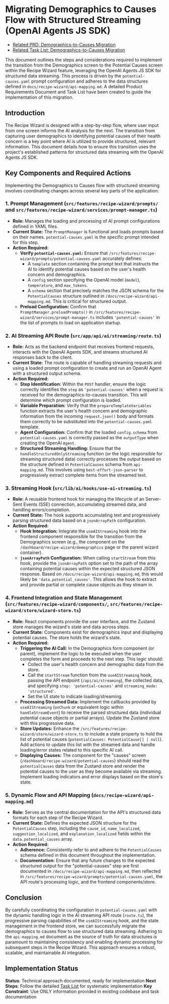 # Migrating Demographics to Causes Flow with Structured Streaming (OpenAI Agents JS SDK)

- [Related PRD: Demographics-to-Causes Migration](/tasks/prd-migrate-demographics-causes-flow.md)
- [Related Task List: Demographics-to-Causes Migration](/tasks/tasks-prd-migrate-demographics-causes-flow.md)

This document outlines the steps and considerations required to implement the transition from the Demographics screen to the Potential Causes screen within the Recipe Wizard feature, leveraging the OpenAI Agents JS SDK for structured data streaming. This process is driven by the `potential-causes.yaml` prompt configuration and adheres to the data structures defined in `docs/recipe-wizard/api-mapping.md`. A detailed Product Requirements Document and Task List have been created to guide the implementation of this migration.

## Introduction

The Recipe Wizard is designed with a step-by-step flow, where user input from one screen informs the AI analysis for the next. The transition from capturing user demographics to identifying potential causes of their health concern is a key point where AI is utilized to provide structured, relevant information. This document details how to ensure this transition uses the project's established patterns for structured data streaming with the OpenAI Agents JS SDK.

## Key Components and Required Actions

Implementing the Demographics to Causes flow with structured streaming involves coordinating changes across several key parts of the application:

### 1. Prompt Management (`src/features/recipe-wizard/prompts/` and `src/features/recipe-wizard/services/prompt-manager.ts`)

*   **Role:** Manages the loading and processing of AI prompt configurations defined in YAML files.
*   **Current State:** The `PromptManager` is functional and loads prompts based on their names. `potential-causes.yaml` is the specific prompt intended for this step.
*   **Action Required:**
    *   **Verify `potential-causes.yaml`:** Ensure that `/src/features/recipe-wizard/prompts/potential-causes.yaml` accurately defines:
        *   A `template` section containing the prompt text that instructs the AI to identify potential causes based on the user's health concern and demographics.
        *   A `config` section specifying the OpenAI model (`model`), `temperature`, and `max_tokens`.
        *   A `schema` section that precisely matches the JSON schema for the `PotentialCauses` structure outlined in `/docs/recipe-wizard/api-mapping.md`. This is critical for structured output.
    *   **Preload Configuration:** Confirm that `PromptManager.preloadPrompts()` in `/src/features/recipe-wizard/services/prompt-manager.ts` includes `'potential-causes'` in the list of prompts to load on application startup.

### 2. AI Streaming API Route (`src/app/api/ai/streaming/route.ts`)

*   **Role:** Acts as the backend endpoint that receives frontend requests, interacts with the OpenAI Agents SDK, and streams structured AI responses back to the client.
*   **Current State:** The route is capable of handling streaming requests and using a loaded prompt configuration to create and run an OpenAI Agent with a structured output schema.
*   **Action Required:**
    *   **Step Identification:** Within the `POST` handler, ensure the logic correctly identifies the `step` as `'potential-causes'` when a request is received for the demographics-to-causes transition. This will determine which prompt configuration is loaded.
    *   **Variable Preparation:** Verify that the `prepareTemplateVariables` function extracts the user's health concern and demographic information from the incoming `request.json()` body and formats them correctly to be substituted into the `potential-causes.yaml` template.
    *   **Agent Configuration:** Confirm that the loaded `config.schema` from `potential-causes.yaml` is correctly passed as the `outputType` when creating the OpenAI `Agent`.
    *   **Structured Streaming Handling:** Ensure that the `handleStructuredOnlyStreaming` function (or the logic responsible for streaming structured data) correctly processes the output based on the structure defined in `PotentialCauses` schema from `api-mapping.md`. This involves using `best-effort-json-parser` to progressively extract complete items from the streamed text.

### 3. Streaming Hook (`src/lib/ai/hooks/use-ai-streaming.ts`)

*   **Role:** A reusable frontend hook for managing the lifecycle of an Server-Sent Events (SSE) connection, accumulating streamed data, and handling errors/completion.
*   **Current State:** The hook supports accumulating text and progressively parsing structured data based on a `jsonArrayPath` configuration.
*   **Action Required:**
    *   **Hook Integration:** Integrate the `useAIStreaming` hook into the frontend component responsible for the transition from the Demographics screen (e.g., the component on the `/dashboard/recipe-wizard/demographics` page or the parent wizard container).
    *   **`jsonArrayPath` Configuration:** When calling `startStream` from this hook, provide the `jsonArrayPath` option set to the path of the array containing potential causes within the expected structured JSON response. Based on `/docs/recipe-wizard/api-mapping.md`, this would likely be `'data.potential_causes'`. This allows the hook to extract and provide partial or complete cause objects as they stream in.

### 4. Frontend Integration and State Management (`src/features/recipe-wizard/components/`, `src/features/recipe-wizard/store/wizard-store.ts`)

*   **Role:** React components provide the user interface, and the Zustand store manages the wizard's state and data across steps.
*   **Current State:** Components exist for demographics input and displaying potential causes. The store holds the wizard's state.
*   **Action Required:**
    *   **Triggering the AI Call:** In the Demographics form component (or parent), implement the logic to be executed when the user completes the form and proceeds to the next step. This logic should:
        *   Collect the user's health concern and demographic data from the store.
        *   Call the `startStream` function from the `useAIStreaming` hook, passing the API endpoint (`/api/ai/streaming`), the collected data, and specifying `step: 'potential-causes'` and `streaming_mode: 'structured'`.
        *   Set the UI state to indicate loading/streaming.
    *   **Processing Streamed Data:** Implement the callbacks provided by `useAIStreaming` (`onChunk` or equivalent logic within `handleStreamEvent`) to receive the parsed structured data (individual potential cause objects or partial arrays). Update the Zustand store with this progressive data.
    *   **Store Updates:** Enhance the `/src/features/recipe-wizard/store/wizard-store.ts` to include a state property to hold the list of potential causes (`potentialCauses: PotentialCause[] | null`). Add actions to update this list with the streamed data and handle loading/error states related to this specific AI call.
    *   **Displaying Causes:** The component for the "causes" screen (`/dashboard/recipe-wizard/potential-causes`) should read the `potentialCauses` data from the Zustand store and render the potential causes to the user as they become available via streaming. Implement loading indicators and error displays based on the store's state.

### 5. Dynamic Flow and API Mapping (`docs/recipe-wizard/api-mapping.md`)

*   **Role:** Serves as the central documentation for the API's structured data formats for each step of the Recipe Wizard.
*   **Current State:** Defines the expected JSON structure for the `PotentialCauses` step, including the `cause_id`, `name_localized`, `suggestion_localized`, and `explanation_localized` fields within the `data.potential_causes` array.
*   **Action Required:**
    *   **Adherence:** Consistently refer to and adhere to the `PotentialCauses` schema defined in this document throughout the implementation.
    *   **Documentation:** Ensure that any future changes to the expected structured output for the "potential-causes" step are first documented in `/docs/recipe-wizard/api-mapping.md`, then reflected in `/src/features/recipe-wizard/prompts/potential-causes.yaml`, the API route's processing logic, and the frontend components/store.

## Conclusion

By carefully coordinating the configuration in `potential-causes.yaml` with the dynamic handling logic in the AI streaming API route (`route.ts`), the progressive parsing capabilities of the `useAIStreaming` hook, and the state management in the frontend store, we can successfully migrate the demographics to causes flow to use structured data streaming. Adhering to the `api-mapping.md` document as the source of truth for data structures is paramount to maintaining consistency and enabling dynamic processing for subsequent steps in the Recipe Wizard. This approach ensures a robust, scalable, and maintainable AI integration.

## Implementation Status

**Status**: Technical approach documented, ready for implementation
**Next Steps**: Follow the detailed [Task List](tasks-prd-migrate-demographics-causes-flow.md) for systematic implementation
**Key Constraint**: Use ONLY information provided in existing codebase and task documentation
